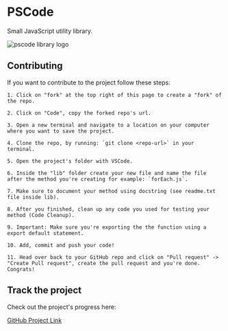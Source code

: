 # PSCode

Small JavaScript utility library.

![pscode library logo](https://i.imgur.com/fqVlmbr.jpeg)

## Contributing

If you want to contribute to the project follow these steps:

    1. Click on "fork" at the top right of this page to create a "fork" of the repo.

    2. Click on "Code", copy the forked repo's url.

    3. Open a new terminal and navigate to a location on your computer where you want to save the project.

    4. Clone the repo, by running: `git clone <repo-url>` in your terminal.

    5. Open the project's folder with VSCode.

    6. Inside the "lib" folder create your new file and name the file after the method you're creating for example: `forEach.js`.

    7. Make sure to document your method using docstring (see readme.txt file inside lib).

    8. After you finished, clean up any code you used for testing your method (Code Cleanup).

    9. Important: Make sure you're exporting the the function using a export default statement.

    10. Add, commit and push your code!

    11. Head over back to your GitHub repo and click on "Pull request" -> "Create Pull request", create the pull request and you're done. Congrats!

## Track the project

Check out the project's progress here:

[GitHub Project Link](https://github.com/users/AbeTavarez/projects/7)